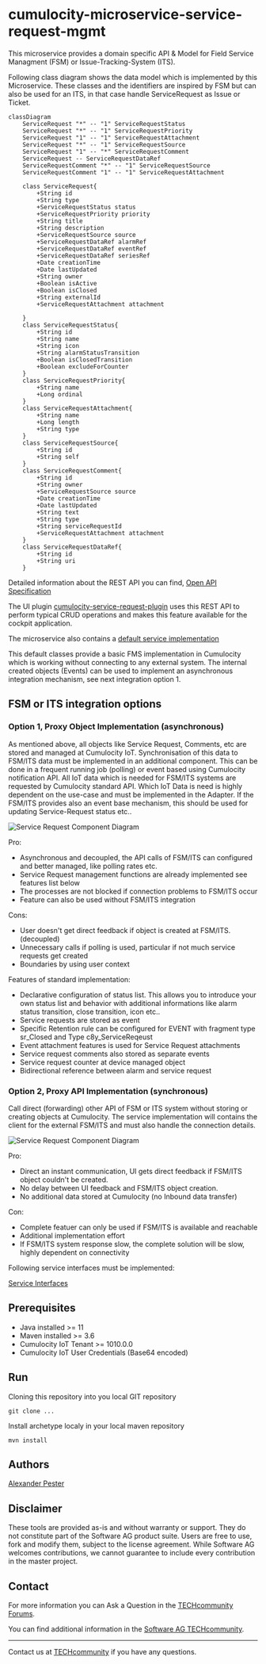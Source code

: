 # cumulocity-microservice-service-request-mgmt

This microservice provides a domain specific API & Model for Field Service Managment (FSM) or Issue-Tracking-System (ITS).

Following class diagram shows the data model which is implemented by this Microservice. These classes and the identifiers are inspired by FSM but can also be used for an ITS, in that case handle ServiceRequest as Issue or Ticket.

```mermaid
classDiagram
    ServiceRequest "*" -- "1" ServiceRequestStatus
    ServiceRequest "*" -- "1" ServiceRequestPriority
    ServiceRequest "1" -- "1" ServiceRequestAttachment
    ServiceRequest "*" -- "1" ServiceRequestSource
    ServiceRequest "1" -- "*" ServiceRequestComment
    ServiceRequest -- ServiceRequestDataRef
    ServiceRequestComment "*" -- "1" ServiceRequestSource
    ServiceRequestComment "1" -- "1" ServiceRequestAttachment
     
    class ServiceRequest{
        +String id
        +String type
        +ServiceRequestStatus status
        +ServiceRequestPriority priority
        +String title
        +String description
        +ServiceRequestSource source
        +ServiceRequestDataRef alarmRef
        +ServiceRequestDataRef eventRef
        +ServiceRequestDataRef seriesRef
        +Date creationTime
        +Date lastUpdated
        +String owner
        +Boolean isActive
        +Boolean isClosed
        +String externalId
        +ServiceRequestAttachment attachment
        
    }
    class ServiceRequestStatus{
        +String id
        +String name
        +String icon
        +String alarmStatusTransition
        +Boolean isClosedTransition
        +Boolean excludeForCounter
    }
    class ServiceRequestPriority{
        +String name
        +Long ordinal
    }
    class ServiceRequestAttachment{
        +String name
        +Long length
        +String type
    }
    class ServiceRequestSource{
        +String id
        +String self
    }
    class ServiceRequestComment{
        +String id
        +String owner
        +ServiceRequestSource source
        +Date creationTime
        +Date lastUpdated
        +String text
        +String type
        +String serviceRequestId
        +ServiceRequestAttachment attachment
    }
    class ServiceRequestDataRef{
        +String id
        +String uri
    }
```

Detailed information about the REST API you can find, [Open API Specification](./docs/README.md)

The UI plugin [cumulocity-service-request-plugin](https://github.com/SoftwareAG/cumulocity-service-request-plugin) uses this REST API to perform typical CRUD operations and makes this feature available for the cockpit application.

The microservice also contains a [default service implementation](src/main/java/cumulocity/microservice/service/request/mgmt/service/c8y)

This default classes provide a basic FMS implementation in Cumulocity which is working without connecting to any external system. The internal created objects (Events) can be used to implement an asynchronous integration mechanism, see next integration option 1.

## FSM or ITS integration options 

### Option 1, Proxy Object Implementation (asynchronous)

As mentioned above, all objects like Service Request, Comments, etc are stored and managed at Cumulocity IoT. Synchronisation of this data to FSM/ITS data must be implemented in an additional component. This can be done in a frequent running job (polling) or event based using Cumulocity notification API. All IoT data which is needed for FSM/ITS systems are requested by Cumulocity standard API. Which IoT Data is need is highly dependent on the use-case and must be implemented in the Adapter. If the FSM/ITS provides also an event base mechanism, this should be used for updating Service-Request status etc..

![Service Request Component Diagram](./docs/service-request-component-diagram.png)

Pro:
- Asynchronous and decoupled, the API calls of FSM/ITS can configured and better managed, like polling rates etc.
- Service Request management functions are already implemented see features list below
- The processes are not blocked if connection problems to FSM/ITS occur
- Feature can also be used without FSM/ITS integration 

Cons:
- User doesn't get direct feedback if object is created at FSM/ITS. (decoupled)
- Unnecessary calls if polling is used, particular if not much service requests get created
- Boundaries by using user context

Features of standard implementation:

- Declarative configuration of status list. This allows you to introduce your own status list and behavior with additional informations like alarm status transition, close transition, icon etc..
- Service requests are stored as event
- Specific Retention rule can be configured for EVENT with fragment type sr_Closed and Type c8y_ServiceReqeust
- Event attachment features is used for Service Request attachments
- Service request comments also stored as separate events
- Service request counter at device managed object
- Bidirectional reference between alarm and service request


### Option 2, Proxy API Implementation (synchronous)

Call direct (forwarding) other API of FSM or ITS system without storing or creating objects at Cumulocity. The service implementation will contains the client for the external FSM/ITS and must also handle the connection details.

![Service Request Component Diagram](./docs/service-request-component-diagram-sync.png)

Pro:
- Direct an instant communication, UI gets direct feedback if FSM/ITS object couldn't be created.
- No delay between UI feedback and FSM/ITS object creation.
- No additional data stored at Cumulocity (no Inbound data transfer)

Con:
- Complete featuer can only be used if FSM/ITS is available and reachable
- Additional implementation effort
- If FSM/ITS system response slow, the complete solution will be slow, highly dependent on connectivity

Following service interfaces must be implemented:

[Service Interfaces](src/main/java/cumulocity/microservice/service/request/mgmt/service)

## Prerequisites

- Java installed >= 11
- Maven installed >= 3.6
- Cumulocity IoT Tenant >= 1010.0.0
- Cumulocity IoT User Credentials (Base64 encoded)


## Run

Cloning this repository into you local GIT repository

```console
git clone ...
```

Install archetype localy in your local maven repository

```console
mvn install
```


## Authors 

[Alexander Pester](mailto:alexander.pester@softwareag.com)

## Disclaimer

These tools are provided as-is and without warranty or support. They do not constitute part of the Software AG product suite. Users are free to use, fork and modify them, subject to the license agreement. While Software AG welcomes contributions, we cannot guarantee to include every contribution in the master project.

## Contact

For more information you can Ask a Question in the [TECHcommunity Forums](http://tech.forums.softwareag.com/techjforum/forums/list.page?product=cumulocity).

You can find additional information in the [Software AG TECHcommunity](https://tech.forums.softwareag.com/tag/Cumulocity-IoT).

_________________
Contact us at [TECHcommunity](mailto:technologycommunity@softwareag.com?subject=Github/SoftwareAG) if you have any questions.
